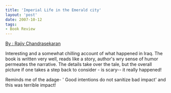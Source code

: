 ```yaml
---
title: 'Imperial Life in the Emerald city'
layout: 'post'
date: 2007-10-12
tags: 
- Book Review
---
```

<a href="http://www.amazon.com/Imperial-Life-The-Emerald-City/dp/0307278832/ref=sr_1_1?ie=UTF8&qid=1378657337&sr=8-1&keywords=imperial+life+in+the+emerald+city">By : Rajiv Chandrasekaran</a>
<!--more-->

Interesting and a somewhat chilling account of what happened in Iraq. The book is written very well, reads like a story, author's wry sense of humor permeates the narrative. The details take over the tale, but the overall picture if one takes a step back to consider - is scary-- it really happened!<p>
Reminds me of the adage- ' Good intentions do not sanitize bad impact' and this was terrible impact!
